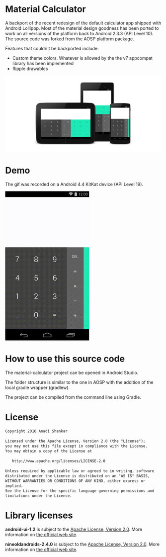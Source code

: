 Material Calculator
===================

A backport of the recent redesign of the default calculator app shipped with Android Lollipop. Most of the material design goodness has been ported to work on all versions of the platform back to Android 2.3.3 (API Level 10). The source code was forked from the AOSP platform package.

Features that couldn't be backported include:

* Custom theme colors. Whatever is allowed by the the v7 appcompat library has been implemented
* Ripple drawables

![Material Calculator](art/hero.png)

Demo
====

The gif was recorded on a Android 4.4 KitKat device (API Level 19).

![](art/hero.gif)



How to use this source code
===========================

The material-calculator project can be opened in Android Studio.

The folder structure is similar to the one in AOSP with the addition of the local gradle wrapper (gradlew). 

The project can be compiled from the command line using Gradle.

License
=======

    Copyright 2016 Anadi Shankar

    Licensed under the Apache License, Version 2.0 (the "License");
    you may not use this file except in compliance with the License.
    You may obtain a copy of the License at

       http://www.apache.org/licenses/LICENSE-2.0

    Unless required by applicable law or agreed to in writing, software
    distributed under the License is distributed on an "AS IS" BASIS,
    WITHOUT WARRANTIES OR CONDITIONS OF ANY KIND, either express or implied.
    See the License for the specific language governing permissions and
    limitations under the License.

Library licenses
================

__android-ui-1.2__ is subject to the [Apache License, Version 2.0][1]. More information on [the official web site][2].

__nineoldandroids-2.4.0__ is subject to the [Apache License, Version 2.0][1]. More information on [the official web site][3].

[1]: http://apache.org/licenses/LICENSE-2.0.html
[2]: https://github.com/markushi/android-ui
[3]: http://nineoldandroids.com
